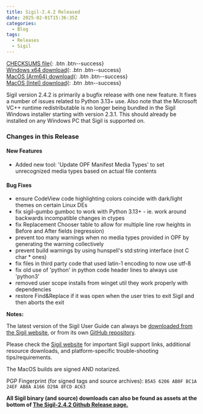```yaml
---
title: Sigil-2.4.2 Released
date: 2025-02-01T15:36:35Z
categories:
  - Blog
tags:
  - Releases
  - Sigil
---
```


[CHECKSUMS file](https://github.com/Sigil-Ebook/Sigil/releases/download/2.4.2/Sigil-2.4.2-CHECKSUMS.sha256.txt){: .btn .btn--success}<br/>
[Windows x64 download](https://github.com/Sigil-Ebook/Sigil/releases/download/2.4.2/Sigil-2.4.2-Windows-x64-Setup.exe){: .btn .btn--success}<br/>
[MacOS (Arm64) download](https://github.com/Sigil-Ebook/Sigil/releases/download/2.4.2/Sigil.app-2.4.2-Mac-arm64.txz){: .btn .btn--success}<br/>
[MacOS (Intel) download](https://github.com/Sigil-Ebook/Sigil/releases/download/2.4.2/Sigil.app-2.4.2-Mac-x86_64.txz){: .btn .btn--success}

Sigil version 2.4.2 is primarily a bugfix release with one new feature.  It fixes a number of issues related to Python 3.13+ use. Also note that the Microsoft VC++ runtime redistributable is no longer being bundled in the Sigil Windows installer starting with version 2.3.1. This should already be installed on any Windows PC that Sigil is supported on.


### Changes in this Release

####  New Features
- Added new tool: 'Update OPF Manifest Media Types' to set unrecognized media types based on actual file contents
 
#### Bug Fixes
- ensure CodeView code highlighting colors coincide with dark/light themes on certain Linux DEs
- fix sigil-gumbo gumboc to work with Python 3.13+ - ie. work around backwards incompatible changes in ctypes
- fix Replacement Chooser table to allow for multiple line row heights in Before and After fields (regression)
- prevent too many warnings when no media types provided in OPF by generating the warning collectively
- prevent build warnings by using hunspell's std:string interface (not C char * ones)
- fix files in third party code that used latin-1 encoding to now use utf-8
- fix old use of 'python' in python code header lines to always use 'python3'
- removed user scope installs from winget util they work properly with dependencies
- restore Find&Replace if it was open when the user tries to exit Sigil and then aborts the exit

__Notes:__

The latest version of the Sigil User Guide can always be [downloaded from the Sigil website](https://sigil-ebook.com/sigil/guide), or from its own [GitHub repository](https://github.com/Sigil-Ebook/sigil-user-guide/releases/latest).

Please check the [Sigil website](https://sigil-ebook.com/sigil) for important Sigil support links, additional resource downloads, and platform-specific trouble-shooting tips/requirements.

The MacOS builds are signed AND notarized.

PGP Fingerprint (for signed tags and source archives): `B5A5 6206 AB0F BC1A 24EF AB8A A166 D29A 8FCD AC63`

__All Sigil binary (and source) downloads can also be found as assets at the bottom of [The Sigil-2.4.2 Github Release page.](https://github.com/Sigil-Ebook/Sigil/releases/tag/2.4.2)__

